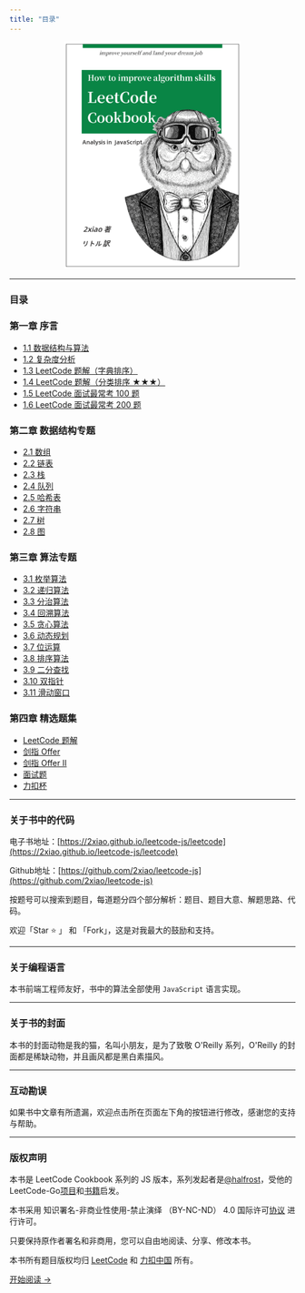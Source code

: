 ```yaml
---
title: "目录"
---
```


<p align="center">
  <img src="../../assets/images/leetcode-js-logo.png" alt="logo" height="400"/>
</p>

---

### 目录

### 第一章 序言

- [1.1 数据结构与算法](./outline/0_table)
- [1.2 复杂度分析](./outline/1_complexity)
- [1.3 LeetCode 题解（字典排序）](./outline/2_solution_list)
- [1.4 LeetCode 题解（分类排序 ★★★）](./outline/3_categories_list)
- [1.5 LeetCode 面试最常考 100 题](./outline/4_interview_100_list)
- [1.6 LeetCode 面试最常考 200 题](./outline/5_interview_200_list)

### 第二章 数据结构专题

- [2.1 数组](./ds/0_array)
- [2.2 链表](./ds/1_linked_list)
- [2.3 栈](./ds/2_stack)
- [2.4 队列](./ds/3_queue)
- [2.5 哈希表](./ds/4_hash_table)
- [2.6 字符串](./ds/5_string)
- [2.7 树](./ds/6_tree)
- [2.8 图](./ds/7_graph)

### 第三章 算法专题

- [3.1 枚举算法](./algorithm/0_enumeration)
- [3.2 递归算法](./algorithm/1_recursion)
- [3.3 分治算法](./algorithm/2_divide_conquer)
- [3.4 回溯算法](./algorithm/3_backtracking)
- [3.5 贪心算法](./algorithm/4_greed)
- [3.6 动态规划](./algorithm/5_dynamic_programming)
- [3.7 位运算](./algorithm/6_bit)
- [3.8 排序算法](./algorithm/7_sort)
- [3.9 二分查找](./algorithm/8_binary_search)
- [3.10 双指针](./algorithm/9_two_pointer)
- [3.11 滑动窗口](./algorithm/10_slide_window)

### 第四章 精选题集

- [LeetCode 题解](./solution/0001-0099)
- [剑指 Offer](./solution/Offer)
- [剑指 Offer II](./solution/Offer-II)
- [面试题](./solution/Interviews)
- [力扣杯](./solution/LCP)

---

### 关于书中的代码

电子书地址：[https://2xiao.github.io/leetcode-js/leetcode](https://2xiao.github.io/leetcode-js/leetcode)

Github地址：[https://github.com/2xiao/leetcode-js](https://github.com/2xiao/leetcode-js)

按题号可以搜索到题目，每道题分四个部分解析：题目、题目大意、解题思路、代码。

欢迎「Star ⭐️ 」 和 「Fork」，这是对我最大的鼓励和支持。

---

### 关于编程语言

本书前端工程师友好，书中的算法全部使用 `JavaScript` 语言实现。

---

### 关于书的封面

本书的封面动物是我的猫，名叫小朋友，是为了致敬 O'Reilly 系列，O'Reilly 的封面都是稀缺动物，并且画风都是黑白素描风。

---

### 互动勘误

如果书中文章有所遗漏，欢迎点击所在页面左下角的按钮进行修改，感谢您的支持与帮助。

---

### 版权声明

本书是 LeetCode Cookbook 系列的 JS 版本，系列发起者是[@halfrost](https://github.com/halfrost)，受他的 LeetCode-Go[项目](https://github.com/halfrost/LeetCode-Go)和[书籍](https://books.halfrost.com/leetcode/)启发。

本书采用 知识署名-非商业性使用-禁止演绎 （BY-NC-ND） 4.0 国际许可[协议](https://creativecommons.org/licenses/by-nc-nd/4.0/legalcode.zh-Hans) 进行许可。

只要保持原作者署名和非商用，您可以自由地阅读、分享、修改本书。

本书所有题目版权均归 [LeetCode](https://leetcode.com/) 和 [力扣中国](https://leetcode-cn.com/) 所有。

[开始阅读 ->](./outline/0_table)
